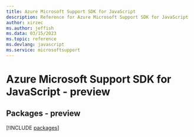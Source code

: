 ```yaml
---
title: Azure Microsoft Support SDK for JavaScript
description: Reference for Azure Microsoft Support SDK for JavaScript
author: xirzec
ms.author: jeffish
ms.data: 03/15/2023
ms.topic: reference
ms.devlang: javascript
ms.service: microsoftsupport
---
```

# Azure Microsoft Support SDK for JavaScript - preview
## Packages - preview
[!INCLUDE [packages](microsoft-support-index.md)]
